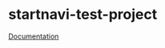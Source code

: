 # startnavi-test-project

[Documentation](https://documenter.getpostman.com/view/18407169/2s93RTPryG)
